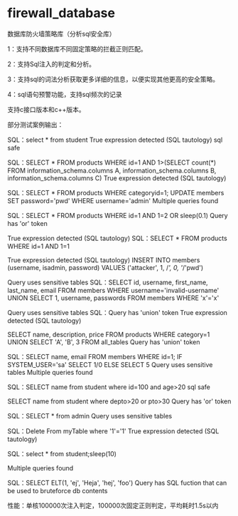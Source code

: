 # firewall_database
数据库防火墙策略库（分析sql安全库）

1：支持不同数据库不同固定策略的拦截正则匹配。

2：支持Sql注入的判定和分析。

3：支持sql的词法分析获取更多详细的信息，以便实现其他更高的安全策略。

4：sql语句预警功能，支持sql频次的记录

支持c接口版本和c++版本。

部分测试案例输出：

SQL：select * from student
True expression detected (SQL tautology)
sql safe

SQL：SELECT * FROM products WHERE id=1 AND 1>(SELECT count(*) FROM information_schema.columns A, information_schema.columns B, information_schema.columns C)
True expression detected (SQL tautology)

SQL：SELECT * FROM products WHERE categoryid=1; UPDATE members SET password='pwd' WHERE username='admin'
Multiple queries found

SQL：SELECT * FROM products WHERE id=1 AND 1=2 OR sleep(0.1)
Query has 'or' token

True expression detected (SQL tautology)
SQL：SELECT * FROM products WHERE id=1 AND 1=1

True expression detected (SQL tautology)
INSERT INTO members (username, isadmin, password) VALUES ('attacker', 1, /*', 0, '*/'pwd')

Query uses sensitive tables
SQL：SELECT id, username, first_name, last_name, email FROM members WHERE username='invalid-username' UNION SELECT 1, username, passwords FROM members WHERE 'x'='x'

Query uses sensitive tables
SQL：Query has 'union' token
True expression detected (SQL tautology)

SELECT name, description, price FROM products WHERE category=1 UNION SELECT 'A', 'B', 3 FROM all_tables
Query has 'union' token

SQL：SELECT name, email FROM members WHERE id=1; IF SYSTEM_USER='sa' SELECT 1/0 ELSE SELECT 5
Query uses sensitive tables
Multiple queries found

SQL：SELECT name from student where id=100 and age>20
sql safe

SELECT name from student where depto>20 or pto>30
Query has 'or' token

SQL：SELECT * from admin
Query uses sensitive tables

SQL：Delete From myTable where '1'='1'
True expression detected (SQL tautology)

SQL：select * from student;sleep(10)

Multiple queries found

SQL：SELECT ELT(1, 'ej', 'Heja', 'hej', 'foo')
Query has SQL fuction that can be used to bruteforce db contents

性能：单核100000次注入判定，100000次固定正则判定，平均耗时1.5s以内

